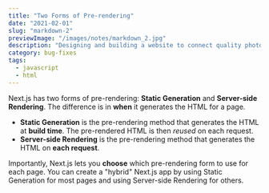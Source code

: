 ```yaml
---
title: "Two Forms of Pre-rendering"
date: "2021-02-01"
slug: "markdown-2"
previewImage: "/images/notes/markdown_2.jpg"
description: "Designing and building a website to connect quality photographers in Lagos, Nigeria"
category: bug-fixes
tags:
  - javascript
  - html
---
```


Next.js has two forms of pre-rendering: **Static Generation** and **Server-side Rendering**. The difference is in **when** it generates the HTML for a page.

- **Static Generation** is the pre-rendering method that generates the HTML at **build time**. The pre-rendered HTML is then _reused_ on each request.
- **Server-side Rendering** is the pre-rendering method that generates the HTML on **each request**.

Importantly, Next.js lets you **choose** which pre-rendering form to use for each page. You can create a "hybrid" Next.js app by using Static Generation for most pages and using Server-side Rendering for others.
